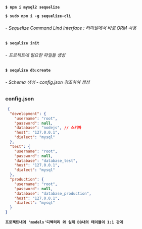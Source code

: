 **`$ npm i mysql2 sequelize`**



**`$ sudo npm i -g sequelize-cli`**  
###### - Sequelize Command Lind Interface : 터미널에서 바로 ORM 사용

**`$ sequlize init`**
###### - 프로젝트에 필요한 파일들 생성

**`$ sequlize db:create`**
###### - Schema 생성   - config.json 참조하여 생성


### config.json
```json
 {
  "development": {
    "username": "root",
    "password": null,
    "database": "nodejs", // 스키마
    "host": "127.0.0.1",
    "dialect": "mysql"
  },
  "test": {
    "username": "root",
    "password": null,
    "database": "database_test",
    "host": "127.0.0.1",
    "dialect": "mysql"
  },
  "production": {
    "username": "root",
    "password": null,
    "database": "database_production",
    "host": "127.0.0.1",
    "dialect": "mysql"
  }
}

```

**`프로젝트내에 'models'디렉터리 와 실제 DB내의 테이블이 1:1 관계`**